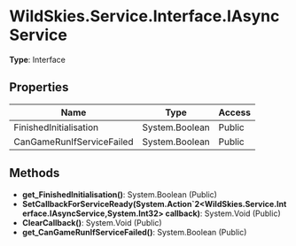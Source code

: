 ﻿# WildSkies.Service.Interface.IAsyncService

**Type**: Interface

## Properties

| Name | Type | Access |
|------|------|--------|
| FinishedInitialisation | System.Boolean | Public |
| CanGameRunIfServiceFailed | System.Boolean | Public |

## Methods

- **get_FinishedInitialisation()**: System.Boolean (Public)
- **SetCallbackForServiceReady(System.Action`2<WildSkies.Service.Interface.IAsyncService,System.Int32> callback)**: System.Void (Public)
- **ClearCallback()**: System.Void (Public)
- **get_CanGameRunIfServiceFailed()**: System.Boolean (Public)

